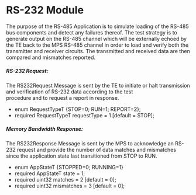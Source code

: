 # RS-232 Module
The purpose of the RS-485 Application is to simulate loading of the RS-485 bus components and detect
any failures thereof. The test strategy is to generate output on the RS-485 channel which will be
externally echoed by the TE back to the MPS RS-485 channel in order to load and verify both the
transmitter and receiver circuits. The transmitted and received data are then compared and mismatches
reported.		

##### RS-232 Request:
The RS232Request Message is sent by the TE to initiate or halt transmission and verification of RS-232 data	according to the test  
procedure and to request a report in response.

  - enum RequestTypeT {STOP=0; RUN=1; REPORT=2};
  - required RequestTypeT requestType = 1 [default = STOP];
  
##### Memory Bandwidth Response:
The RS232Response Message is sent by the MPS to acknowledge an RS-232 request and provide the number of data matches and mismatches  
since the application state last transitioned from STOP to RUN. 

  - enum AppStateT {STOPPED=0; RUNNING=1}
  - required AppStateT state = 1;
  - required uint32 matches = 2 [default = 0];
  - required uint32 mismatches = 3 [default = 0];